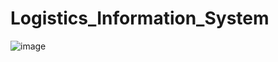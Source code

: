 # Logistics_Information_System
![image](https://github.com/EvtoButcher/Logistics_Information_System/assets/52111046/55a569da-cba1-4a39-b680-553ba496fca8)




